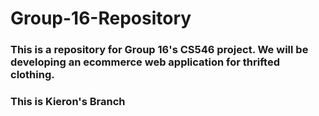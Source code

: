 # Group-16-Repository
### This is a repository for Group 16's CS546 project. We will be developing an ecommerce web application for thrifted clothing.

### This is Kieron's Branch